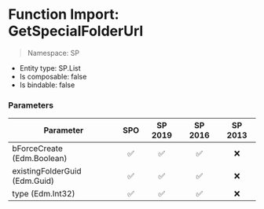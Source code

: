 # Function Import: GetSpecialFolderUrl

> Namespace: SP

- Entity type: SP.List
- Is composable: false
- Is bindable: false

### Parameters

Parameter | SPO | SP 2019 | SP 2016 | SP 2013
----------|:---:|:-------:|:-------:|:-------:
bForceCreate (Edm.Boolean) | ✅ | ✅ | ✅ | ❌
existingFolderGuid (Edm.Guid) | ✅ | ✅ | ✅ | ❌
type (Edm.Int32) | ✅ | ✅ | ✅ | ❌